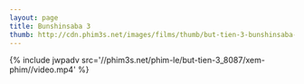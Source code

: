 ```yaml
---
layout: page
title: Bunshinsaba 3
thumb: http://cdn.phim3s.net/images/films/thumb/but-tien-3-bunshinsaba-3-2014.jpg
---
```

{% include jwpadv src='//phim3s.net/phim-le/but-tien-3_8087/xem-phim//video.mp4' %}